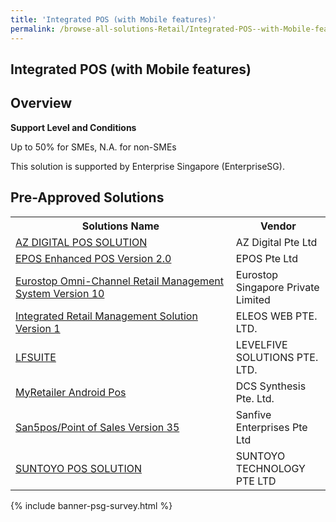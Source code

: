 ```yaml
---
title: 'Integrated POS (with Mobile features)'
permalink: /browse-all-solutions-Retail/Integrated-POS--with-Mobile-features-
---
```


## Integrated POS (with Mobile features)
## Overview

**Support Level and Conditions**

Up to 50% for SMEs, N.A. for non-SMEs

This solution is supported by Enterprise Singapore (EnterpriseSG).

## Pre-Approved Solutions

<table>
<tr>
<th style='width: auto;'><b>Solutions Name</b></th>
<th style='width: 30%;'><b>Vendor</b></th>
</tr>
<tr>
<td><a href='/productivity-solutions-grant/solutionrepo/198901360G-AZ-DIGITAL-POS-SLN-G' target='_blank'>AZ DIGITAL POS SOLUTION</a><br></td>
<td>AZ Digital Pte Ltd</td>
</tr>
<tr>
<td><a href='/productivity-solutions-grant/solutionrepo/201529028W-EPOS-Enhncd-POS-v-20-G' target='_blank'>EPOS Enhanced POS Version 2.0</a><br></td>
<td>EPOS Pte Ltd</td>
</tr>
<tr>
<td><a href='/productivity-solutions-grant/solutionrepo/200706756M-Eurostop-OmnChnnl-Rtl-MGT-Systm-v-10-G' target='_blank'>Eurostop Omni-Channel Retail Management System Version 10</a><br></td>
<td>Eurostop Singapore Private Limited</td>
</tr>
<tr>
<td><a href='/productivity-solutions-grant/solutionrepo/200203560D-Intgrtd-Rtl-MGT-SLN-v-1-G' target='_blank'>Integrated Retail Management Solution Version 1</a><br></td>
<td>ELEOS WEB PTE. LTD.</td>
</tr>
<tr>
<td><a href='/productivity-solutions-grant/solutionrepo/200816700E-LFSUITE-G' target='_blank'>LFSUITE</a><br></td>
<td>LEVELFIVE SOLUTIONS PTE. LTD.</td>
</tr>
<tr>
<td><a href='/productivity-solutions-grant/solutionrepo/200310497R-MyRtlr-&rod-Pos-G' target='_blank'>MyRetailer Android Pos</a><br></td>
<td>DCS Synthesis Pte. Ltd.</td>
</tr>
<tr>
<td><a href='/productivity-solutions-grant/solutionrepo/200919537D-Sn5posPont-of-Sls-v-35-G' target='_blank'>San5pos/Point of Sales Version 35</a><br></td>
<td>Sanfive Enterprises Pte Ltd</td>
</tr>
<tr>
<td><a href='/productivity-solutions-grant/solutionrepo/198204281M-SUNTOYO-POS-SLN-G' target='_blank'>SUNTOYO POS SOLUTION</a><br></td>
<td>SUNTOYO TECHNOLOGY PTE LTD</td>
</tr>
</table>

{% include banner-psg-survey.html %}
